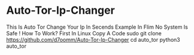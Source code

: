# Auto-Tor-Ip-Changer
This Is Auto Tor Change Your Ip In Secends Example In Flim No System Is Safe !
How To Work?
First In Linux Copy A Code sudo git clone https://github.com/d7oomm/Auto-Tor-Ip-Changer
cd auto_tor
python3 auto_tor
